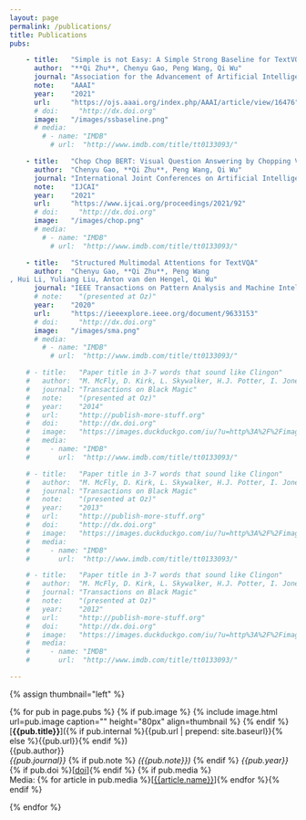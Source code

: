 ```yaml
---
layout: page
permalink: /publications/
title: Publications
pubs:

    - title:   "Simple is not Easy: A Simple Strong Baseline for TextVQA and TextCaps"
      author:  "**Qi Zhu**, Chenyu Gao, Peng Wang, Qi Wu"
      journal: "Association for the Advancement of Artificial Intelligence"
      note:    "AAAI"
      year:    "2021"
      url:     "https://ojs.aaai.org/index.php/AAAI/article/view/16476"
      # doi:     "http://dx.doi.org"
      image:   "/images/ssbaseline.png"
      # media:
        # - name: "IMDB"
          # url:  "http://www.imdb.com/title/tt0133093/"

    - title:   "Chop Chop BERT: Visual Question Answering by Chopping VisualBERT’s Heads"
      author:  "Chenyu Gao, **Qi Zhu**, Peng Wang, Qi Wu"
      journal: "International Joint Conferences on Artificial Intelligence"
      note:    "IJCAI"
      year:    "2021"
      url:     "https://www.ijcai.org/proceedings/2021/92"
      # doi:     "http://dx.doi.org"
      image:   "/images/chop.png"
      # media:
        # - name: "IMDB"
          # url:  "http://www.imdb.com/title/tt0133093/"

    - title:   "Structured Multimodal Attentions for TextVQA"
      author:  "Chenyu Gao, **Qi Zhu**, Peng Wang
, Hui Li, Yuliang Liu, Anton van den Hengel, Qi Wu"
      journal: "IEEE Transactions on Pattern Analysis and Machine Intelligence"
      # note:    "(presented at Oz)"
      year:    "2020"
      url:     "https://ieeexplore.ieee.org/document/9633153"
      # doi:     "http://dx.doi.org"
      image:   "/images/sma.png"
      # media:
        # - name: "IMDB"
          # url:  "http://www.imdb.com/title/tt0133093/"

    # - title:   "Paper title in 3-7 words that sound like Clingon"
    #   author:  "M. McFly, D. Kirk, L. Skywalker, H.J. Potter, I. Jones, H. Houdini"
    #   journal: "Transactions on Black Magic"
    #   note:    "(presented at Oz)"
    #   year:    "2014"
    #   url:     "http://publish-more-stuff.org"
    #   doi:     "http://dx.doi.org"
    #   image:   "https://images.duckduckgo.com/iu/?u=http%3A%2F%2Fimages.moviepostershop.com%2Fthe-matrix-movie-poster-1999-1020518087.jpg&f=1"
    #   media:
    #     - name: "IMDB"
    #       url:  "http://www.imdb.com/title/tt0133093/"

    # - title:   "Paper title in 3-7 words that sound like Clingon"
    #   author:  "M. McFly, D. Kirk, L. Skywalker, H.J. Potter, I. Jones, H. Houdini"
    #   journal: "Transactions on Black Magic"
    #   note:    "(presented at Oz)"
    #   year:    "2013"
    #   url:     "http://publish-more-stuff.org"
    #   doi:     "http://dx.doi.org"
    #   image:   "https://images.duckduckgo.com/iu/?u=http%3A%2F%2Fimages.moviepostershop.com%2Fthe-matrix-movie-poster-1999-1020518087.jpg&f=1"
    #   media:
    #     - name: "IMDB"
    #       url:  "http://www.imdb.com/title/tt0133093/"

    # - title:   "Paper title in 3-7 words that sound like Clingon"
    #   author:  "M. McFly, D. Kirk, L. Skywalker, H.J. Potter, I. Jones, H. Houdini"
    #   journal: "Transactions on Black Magic"
    #   note:    "(presented at Oz)"
    #   year:    "2012"
    #   url:     "http://publish-more-stuff.org"
    #   doi:     "http://dx.doi.org"
    #   image:   "https://images.duckduckgo.com/iu/?u=http%3A%2F%2Fimages.moviepostershop.com%2Fthe-matrix-movie-poster-1999-1020518087.jpg&f=1"
    #   media:
    #     - name: "IMDB"
    #       url:  "http://www.imdb.com/title/tt0133093/"

---
```





{% assign thumbnail="left" %}

{% for pub in page.pubs %}
{% if pub.image %}
{% include image.html url=pub.image caption="" height="80px" align=thumbnail %}
{% endif %}
[**{{pub.title}}**]({% if pub.internal %}{{pub.url | prepend: site.baseurl}}{% else %}{{pub.url}}{% endif %})<br />
{{pub.author}}<br />
*{{pub.journal}}*
{% if pub.note %} *({{pub.note}})*
{% endif %} *{{pub.year}}* {% if pub.doi %}[[doi]({{pub.doi}})]{% endif %}
{% if pub.media %}<br />Media: {% for article in pub.media %}[[{{article.name}}]({{article.url}})]{% endfor %}{% endif %}

{% endfor %}
